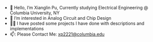 - 👋 Hello, I’m Xianglin Pu, Currently studying Electrical Engineering @ Columbia University, NY
- 👀 I’m interested in Analog Circuit and Chip Design
- ✍🏻 I have posted some projects I have done with descriptions and implementations
- 📫: Please Contact Me: xp2221@columbia.edu

<!---
xL1n/xL1n is a ✨ special ✨ repository because its `README.md` (this file) appears on your GitHub profile.
You can click the Preview link to take a look at your changes.
--->
